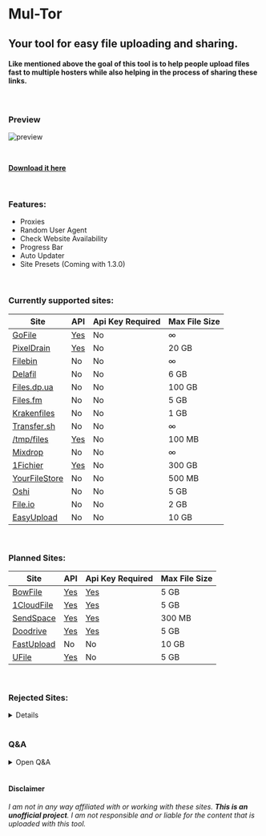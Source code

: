 # Mul-Tor
## Your tool for easy file uploading and sharing.

#### Like mentioned above the goal of this tool is to help people upload files fast to multiple hosters while also helping in the process of sharing these links.

<br />

### Preview

![preview](https://github.com/Official-Husko/mul-tor/blob/master/media/preview.gif)  

<br />

[**Download it here**](https://github.com/Official-Husko/mul-tor/releases/latest)

<br />

### Features:

* Proxies
* Random User Agent
* Check Website Availability
* Progress Bar
* Auto Updater
* Site Presets (Coming with 1.3.0)

<br />

### Currently supported sites:
Site | API | Api Key Required | Max File Size
--- | --- | --- | ---
[GoFile][7] | [Yes][8] | No | ∞
[PixelDrain][1] | [Yes][2] | No | 20 GB
[Filebin][92] | No | No | ∞
[Delafil][107] | No | No | 6 GB
[Files.dp.ua][108] | No | No | 100 GB
[Files.fm][45] | No | No | 5 GB
[Krakenfiles][124] | No | No | 1 GB
[Transfer.sh][98] | No | No | ∞
[/tmp/files][117] | [Yes][118] | No | 100 MB
[Mixdrop][29] | No | No | ∞
[1Fichier][31] | [Yes][32] | No | 300 GB
[YourFileStore][123] | No | No | 500 MB
[Oshi][9] | No | No | 5 GB
[File.io][70] | No | No | 2 GB
[EasyUpload][72] | No | No | 10 GB

<br />

### Planned Sites:
Site | API | Api Key Required | Max File Size
--- | --- | --- | ---
[BowFile][17] | [Yes][18] | [Yes][19] | 5 GB
[1CloudFile][20] | [Yes][21] | [Yes][22] | 5 GB
[SendSpace][26] | [Yes][27] | [Yes][28] | 300 MB
[Doodrive][36] | [Yes][37] | [Yes][38] | 5 GB
[FastUpload][67] | No | No | 10 GB
[UFile][68] | [Yes][69] | No | 5 GB

<br />

### Rejected Sites:
<details>

  Site | API | Api Key Required | Max File Size | Reason
  --- | --- | --- | --- | ---
  [DropMeFiles][106] | No | No | 50 GB | Terrible Uploading System
  [Up2Share][120] | No | No | 1 GB | Terrible Uploading System
  [WeTransfer][121] | No | No | 2 GB | When do the terrible uploading systems end?
  [Filemail][42] | [Yes][43] | [No/Yes*²][44] | 5 GB | Garbage Limit of 2 Uploads a Day
  [MEGA][109] | [Yes][110] | No | 20 GB | I just can't be bothered
  [Google Drive][111] | [Yes][112] | No | 15 GB | Same as MEGA
  [Mediafire][113] | [Yes][114] | No | 10 GB | Same as MEGA
  [UploadHaven][115] | No | No | 50 GB | Paid/Invite Only
  [Terminal][116] | No | No | ? | Invite Only
  [Uptobox][33] | [Yes][34] | [Yes][35] | 200 GB | Raided by the Feds/ACE & Down
  [SendGB][119] | No | No | 5 GB | Links are funky and garbage upload system
  [WorkUpload][122] | No | No | 2 GB | Gives a 200 response with a link but the file is not available.
  [RocketFile][125] | No | No | ? | I don't know what the fuck this is but no
  [Qiwi.gg][126] | No | No | ? | Really Complicated system
  [CyberFiles][128] | No | No | 19 GB | sometimes throws account missing errors and sometimes it uploads fine
  [send.zcyph.cc][129] | No | No | ? | I have never seen or heard of an upload system like this
  [SendSpace][130] | No | No | 300 MB | SSL issues and terrible upload system

</details>

<br />

### Q&A
<details>
  <summary>Open Q&A</summary>
  Q: Where did the sites like Anonfiles.com go?

  A: Anonfiles.com threw in the towel. With that the mirrors are also gone.

  Q: How do I get the API key?\
  A: Click on the blue yes in the Api Key Required row for the site you wish to get a key for.

  Q: I want to request a site.\
  A: Please first check the [rejected sites][3] and [issues page][4] to ensure it hasn't been previously mentioned. If not, feel free to open a new issue.

  Q: What about rejected sites?\
  A: I will check the sites every once in a while to see if the issues i mentioned have been resolved. If you know the issue has been resolved or why i encountered an issue feel free to open a new issue.

  Q: Why is it called Mul-Tor?\
  A: I have no idea.

  Q: What if i really need one of the rejected sites?\
  A: This project is open to contributions. Maybe somebody else can add it. You may open a new issue if there isn't one already so that i can check it again.

  Q: Certain sites offer an API but you didn't use it. Why?\
  A: Because this makes it easier for users and it doesn't need any accounts and sign ups. I plan to add api functions to these for users that want to use it.
</details>

[comment]: # (Below are all links to the sites)
[0]: #
[1]: https://pixeldrain.com/
[2]: https://pixeldrain.com/api
[3]: https://github.com/Official-Husko/mul-tor#rejected-sites
[4]: https://github.com/Official-Husko/mul-tor/issues
[7]: https://gofile.io/
[8]: https://gofile.io/api
[9]: https://oshi.at/
[17]: https://bowfile.com/
[18]: https://bowfile.com/api
[19]: https://bowfile.com/account/edit#api
[20]: https://1cloudfile.com/
[21]: https://1cloudfile.com/api
[22]: https://1cloudfile.com/account/edit#api
[23]: https://hexupload.net/
[24]: https://hexupload.docs.apiary.io/#
[25]: https://hexupload.net/?op=my_account
[26]: https://sendspace.com/
[27]: https://sendspace.com/dev_method.html
[28]: https://sendspace.com/dev_apikeys.html
[29]: https://mixdrop.co/
[30]: https://mixdrop.co/api/
[31]: https://1fichier.com/
[32]: https://1fichier.com/api.html
[33]: https://uptobox.com/
[34]: https://docs.uptobox.com/
[35]: https://uptobox.com/my_account
[36]: https://doodrive.com/
[37]: https://doodrive.com/dashboard/api
[38]: https://doodrive.com/dashboard/settings#settings_api
[39]: https://transfernow.net/
[40]: https://developers.transfernow.net/
[41]: https://transfernow.net/dashboard/admin/api
[42]: https://filemail.com/
[43]: https://filemail.com/apidoc
[44]: https://filemail.com/apidoc/ApiKey.aspx
[45]: https://files.fm/
[46]: https://files.fm/api.php
[67]: https://fastupload.io/
[68]: https://ufile.io/
[69]: https://ufile.io/blog/?filter=api
[70]: https://file.io/
[72]: https://easyupload.io/
[73]: https://filepost.io/
[74]: https://file-upload.net/
[75]: https://transferxl.com/
[76]: https://filetransfer.io/
[77]: https://transfernow.net/
[78]: https://quicklyupload.com/
[79]: https://tmpfiles.org/
[80]: https://send.vis.ee/
[81]: https://wormhole.app/
[82]: https://swisstransfer.com/en-us
[83]: https://4shared.com/
[84]: https://instant.io/
[85]: https://send.tresorit.com/
[86]: https://sharrr.com/
[87]: https://blackhole.run/
[88]: https://filedropper.com/
[89]: https://myairbridge.com/en/#!/settings
[90]: https://sendgb.com/
[91]: https://ulozto.net/
[92]: https://filebin.net/
[93]: https://send.cm/
[94]: https://filewhopper.com/
[95]: https://transferfile.io/#/
[96]: https://hotdropp.com/#/
[97]: https://cyberdrop.me/
[98]: https://transfer.sh/
[99]: https://k2s.cc/
[100]: https://rapidgator.net/
[101]: https://1fichier.com/
[102]: https://download.gg/
[103]: https://torrentfreak.com/file-hosting-icon-anonfiles-throws-in-the-towel-domain-for-sale-230817/
[104]: https://anonfiles.me/
[105]: https://anonfiles.me/docs/api
[106]: https://dropmefiles.com/
[107]: https://delafil.se/
[108]: https://files.dp.ua/
[109]: https://mega.nz/
[110]: https://mega.io/developers
[111]: https://www.google.com/drive/
[112]: https://developers.google.com/drive/api/guides/about-sdk
[113]: https://www.mediafire.com/
[114]: https://www.mediafire.com/developers/core_api/1.5/getting_started/
[115]: https://uploadhaven.com/
[116]: https://terminal.lc/
[117]: https://tmpfiles.org/
[118]: https://tmpfiles.org/api
[119]: https://www.sendgb.com/
[120]: https://up2sha.re/
[121]: https://wetransfer.com/
[122]: https://workupload.com/
[123]: http://yourfilestore.com/
[124]: https://krakenfiles.com/
[125]: https://rocketfile.co/
[126]: https://qiwi.gg/
[127]: https://anontransfer.com/
[128]: https://cyberfile.me/
[129]: https://send.zcyph.cc/
[130]: https://sendspace.com/
[131]: https://anonfiles.me/
[132]: https://anonfiles.me/docs/api

<br />

#### Disclaimer
*I am not in any way affiliated with or working with these sites. ***This is an unofficial project***. I am not responsible and or liable for the content that is uploaded with this tool.*